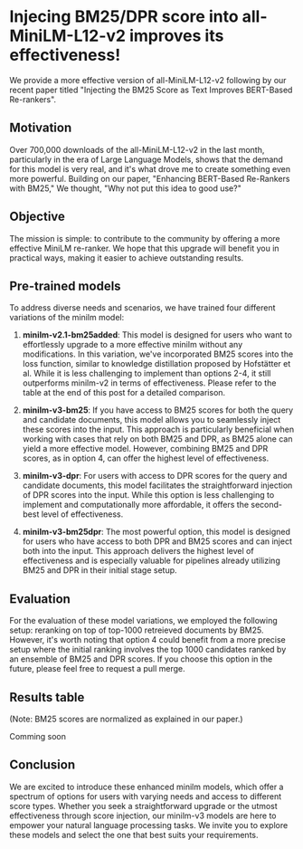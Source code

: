 # Injecing BM25/DPR score into all-MiniLM-L12-v2 improves its effectiveness! 
We provide a more effective version of all-MiniLM-L12-v2 following by our recent paper titled "Injecting the BM25 Score as Text Improves BERT-Based Re-rankers".


## Motivation
Over 700,000 downloads of the all-MiniLM-L12-v2 in the last month, particularly in the era of Large Language Models, shows that the demand for this model is very real, and it's what drove me to create something even more powerful. Building on our paper, "Enhancing BERT-Based Re-Rankers with BM25," We thought, "Why not put this idea to good use?"

## Objective
The mission is simple: to contribute to the community by offering a more effective MiniLM re-ranker. We hope that this upgrade will benefit you in practical ways, making it easier to achieve outstanding results. 

## Pre-trained models
To address diverse needs and scenarios, we have trained four different variations of the minilm model:

1. **minilm-v2.1-bm25added**: This model is designed for users who want to effortlessly upgrade to a more effective minilm without any modifications. In this variation, we've incorporated BM25 scores into the loss function, similar to knowledge distillation proposed by  Hofstätter et al. While it is less challenging to implement than options 2-4, it still outperforms minilm-v2 in terms of effectiveness. Please refer to the table at the end of this post for a detailed comparison.

2. **minilm-v3-bm25**: If you have access to BM25 scores for both the query and candidate documents, this model allows you to seamlessly inject these scores into the input. This approach is particularly beneficial when working with cases that rely on both BM25 and DPR, as BM25 alone can yield a more effective model. However, combining BM25 and DPR scores, as in option 4, can offer the highest level of effectiveness.

3. **minilm-v3-dpr**: For users with access to DPR scores for the query and candidate documents, this model facilitates the straightforward injection of DPR scores into the input. While this option is less challenging to implement and computationally more affordable, it offers the second-best level of effectiveness.

4. **minilm-v3-bm25dpr**: The most powerful option, this model is designed for users who have access to both DPR and BM25 scores and can inject both into the input. This approach delivers the highest level of effectiveness and is especially valuable for pipelines already utilizing BM25 and DPR in their initial stage setup.

## Evaluation

For the evaluation of these model variations, we employed the following setup: reranking on top of top-1000 retreieved documents by BM25. However, it's worth noting that option 4 could benefit from a more precise setup where the initial ranking involves the top 1000 candidates ranked by an ensemble of BM25 and DPR scores. If you choose this option in the future, please feel free to request a pull merge.

## Results table

(Note: BM25 scores are normalized as explained in our paper.)

Comming soon


## Conclusion

We are excited to introduce these enhanced minilm models, which offer a spectrum of options for users with varying needs and access to different score types. Whether you seek a straightforward upgrade or the utmost effectiveness through score injection, our minilm-v3 models are here to empower your natural language processing tasks. We invite you to explore these models and select the one that best suits your requirements.
